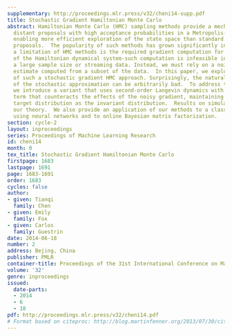 ```yaml
---
supplementary: http://proceedings.mlr.press/v32/cheni14-supp.pdf
title: Stochastic Gradient Hamiltonian Monte Carlo
abstract: Hamiltonian Monte Carlo (HMC) sampling methods provide a mechanism for defining
  distant proposals with high acceptance probabilities in a Metropolis-Hastings framework,
  enabling more efficient exploration of the state space than standard random-walk
  proposals.  The popularity of such methods has grown significantly in recent years.  However,
  a limitation of HMC methods is the required gradient computation for simulation
  of the Hamiltonian dynamical system-such computation is infeasible in problems involving
  a large sample size or streaming data. Instead, we must rely on a noisy gradient
  estimate computed from a subset of the data.  In this paper, we explore the properties
  of such a stochastic gradient HMC approach. Surprisingly, the natural implementation
  of the stochastic approximation can be arbitrarily bad.  To address this problem
  we introduce a variant that uses second-order Langevin dynamics with a friction
  term that counteracts the effects of the noisy gradient, maintaining the desired
  target distribution as the invariant distribution.  Results on simulated data validate
  our theory.  We also provide an application of our methods to a classification task
  using neural networks and to online Bayesian matrix factorization.
section: cycle-2
layout: inproceedings
series: Proceedings of Machine Learning Research
id: cheni14
month: 0
tex_title: Stochastic Gradient Hamiltonian Monte Carlo
firstpage: 1683
lastpage: 1691
page: 1683-1691
order: 1683
cycles: false
author:
- given: Tianqi
  family: Chen
- given: Emily
  family: Fox
- given: Carlos
  family: Guestrin
date: 2014-06-18
number: 2
address: Bejing, China
publisher: PMLR
container-title: Proceedings of the 31st International Conference on Machine Learning
volume: '32'
genre: inproceedings
issued:
  date-parts:
  - 2014
  - 6
  - 18
pdf: http://proceedings.mlr.press/v32/cheni14.pdf
# Format based on citeproc: http://blog.martinfenner.org/2013/07/30/citeproc-yaml-for-bibliographies/
---
```


